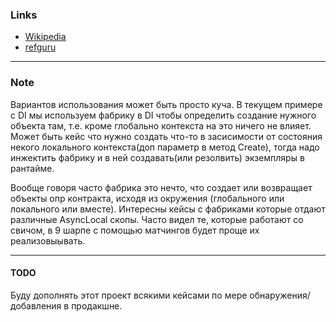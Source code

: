 ﻿### Links
* [Wikipedia](https://ru.wikipedia.org/wiki/%D0%90%D0%B1%D1%81%D1%82%D1%80%D0%B0%D0%BA%D1%82%D0%BD%D0%B0%D1%8F_%D1%84%D0%B0%D0%B1%D1%80%D0%B8%D0%BA%D0%B0_(%D1%88%D0%B0%D0%B1%D0%BB%D0%BE%D0%BD_%D0%BF%D1%80%D0%BE%D0%B5%D0%BA%D1%82%D0%B8%D1%80%D0%BE%D0%B2%D0%B0%D0%BD%D0%B8%D1%8F))
* [refguru](https://refactoring.guru/ru/design-patterns/abstract-factory)
---
### Note
Вариантов использования может быть просто куча. В текущем примере с DI мы используем фабрику в DI чтобы определить создание нужного объекта там, т.е. кроме глобально контекста на это ничего не влияет. Может быть кейс что нужно создать что-то в засисимости от состояния некого локального контекста(доп параметр в метод Create), тогда надо инжектить фабрику и в ней создавать(или резолвить) экземпляры в рантайме. 

Вообще говоря часто фабрика это нечто, что создает или возвращает объекты опр контракта, исходя из окружения (глобального или локального или вместе). Интересны кейсы с фабриками которые отдают различные AsyncLocal скопы. Часто видел те, которые работают со свичом, в 9 шарпе с помощью матчингов будет проще их реализовыывать.

---

#### TODO
Буду дополнять этот проект всякими кейсами по мере обнаружения/добавления в продакшне.